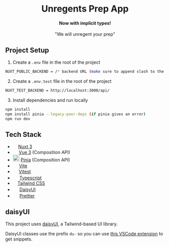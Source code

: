 <h1 align="center">Unregents Prep App</h1>
<h4 align="center">Now with implicit types!</h4>
<p align="center">"We will unregent your prep"</p>

## Project Setup

1. Create a `.env` file in the root of the project

```sh
NUXT_PUBLIC_BACKEND = /* backend URL (make sure to append slash to the end) */
```

2. Create a `.env.test` file in the root of the project

```sh
NUXT_TEST_BACKEND = http://localhost:3000/api/
```

3. Install dependencies and run locally

```sh
npm install
npm install pinia --legacy-peer-deps (if pinia gives an error)
npm run dev
```

## Tech Stack

<ul>
    <li><img src="https://seeklogo.com/images/N/nuxt-logo-1CCC5F38FD-seeklogo.com.png?raw=true" height="13"> <a href="https://nuxt.com/docs/getting-started/introduction">Nuxt 3</a></li>
    <li><img src="https://seeklogo.com/images/V/vuejs-logo-17D586B587-seeklogo.com.png?raw=true" height="15"> <a href="https://vuejs.org/guide/introduction.html">Vue 3</a> (Composition API)</li>
    <li><img src="https://seeklogo.com/images/P/pinia-logo-51BF712FB0-seeklogo.com.png?raw=true" height="21"> <a href="https://pinia.vuejs.org/core-concepts/">Pinia</a> (Composition API)</li>
    <li><img src="https://seeklogo.com/images/V/vite-logo-BFD4283991-seeklogo.com.png?raw=true" height="16"> <a href="https://vite.dev/guide/#index-html-and-project-root">Vite</a></li>
    <li><img src="https://seeklogo.com/images/V/vitest-logo-9ADDA575A5-seeklogo.com.png?raw=true" height="15"> <a href="https://vitest.dev/guide/#writing-tests">Vitest</a></li>
    <li><img src="https://upload.wikimedia.org/wikipedia/commons/thumb/4/4c/Typescript_logo_2020.svg/2048px-Typescript_logo_2020.svg.png?raw=true" height="17"> <a href="https://www.typescriptlang.org/docs/handbook/typescript-in-5-minutes.html">Typescript</a></li>
    <li><img src="https://seeklogo.com/images/T/tailwind-css-logo-5AD4175897-seeklogo.com.png?raw=true" height="11"> <a href="https://tailwindcss.com/docs/utility-first">Tailwind CSS</a></li>
    <li><img src="https://raw.githubusercontent.com/saadeghi/daisyui-images/master/images/daisyui-logo/favicon-192.png" height="17"> <a href="https://daisyui.com/components/">DaisyUI</a></li>
    <li><img src="https://seeklogo.com/images/P/prettier-logo-D5C5197E37-seeklogo.com.png?raw=true" height="17"> <a href="https://prettier.io/docs/en/install">Prettier</a></li>
</ul>

## daisyUI

This project uses [daisyUI](https://daisyui.com/components), a Tailwind-based UI library.

DaisyUI classes use the prefix `du-` so you can use [this VSCode extension](https://marketplace.visualstudio.com/items?itemName=emranweb.daisyui-snippet) to get snippets.
